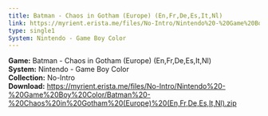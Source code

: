 ```yaml
---
title: Batman - Chaos in Gotham (Europe) (En,Fr,De,Es,It,Nl)
link: https://myrient.erista.me/files/No-Intro/Nintendo%20-%20Game%20Boy%20Color/Batman%20-%20Chaos%20in%20Gotham%20(Europe)%20(En,Fr,De,Es,It,Nl).zip
type: single1
System: Nintendo - Game Boy Color
---
```

<b>Game:</b> Batman - Chaos in Gotham (Europe) (En,Fr,De,Es,It,Nl)<br>
<b>System:</b> Nintendo - Game Boy Color<br>
<b>Collection:</b> No-Intro<br>
<b>Download:</b> https://myrient.erista.me/files/No-Intro/Nintendo%20-%20Game%20Boy%20Color/Batman%20-%20Chaos%20in%20Gotham%20(Europe)%20(En,Fr,De,Es,It,Nl).zip